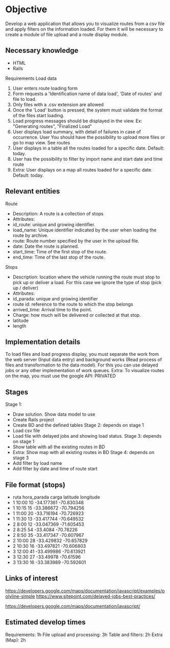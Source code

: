 # Objective
Develop a web application that allows you to visualize routes from a csv file and apply
filters on the information loaded. For them it will be necessary to create a module of
file upload and a route display module.

## Necessary knowledge
- HTML
- Rails

Requirements
Load data
1. User enters route loading form
2. Form requests a 'Identification name of data load', 'Date of routes' and
file to load.
3. Only files with a .csv extension are allowed
4. Once the 'Load' button is pressed, the system must validate the format of the files
start loading.
5. Load progress messages should be displayed in the view. Ex: "Generating routes",
"Finalized Load"
6. User displays load summary, with detail of failures in case of occurrence. User
You should have the possibility to upload more files or go to map view.
See routes
1. User displays in a table all the routes loaded for a specific date.
Default: today.
2. User has the possibility to filter by import name and start date and time
route
3. Extra: User displays on a map all routes loaded for a specific date.
Default: today.

## Relevant entities
Route
- Description: A route is a collection of stops
- Attributes:
- id_route: unique and growing identifier.
- load_name: Unique identifier indicated by the user when loading the route by
archive.
- route: Route number specified by the user in the upload file.
- date: Date the route is planned.
- start_time: Time of the first stop of the route.
- end_time: Time of the last stop of the route.

Stops
- Description: location where the vehicle running the route must stop to pick up
or deliver a load. For this case we ignore the type of stop (pick up / deliver)
- Attributes:
- id_parada: unique and growing identifier
- route id: reference to the route to which the stop belongs
- arrived_time: Arrival time to the point.
- Charge: how much will be delivered or collected at that stop.
- latitude
- length

## Implementation details
To load files and load progress display, you must separate the work from the
web server (Input data entry) and background works (Read process of
files and transformation to the data model). For this you can use delayed jobs or
any other implementation of work queues.
Extra:
To visualize routes on the map, you must use the google API:
PRIVATED

## Stages
Stage 1:
- Draw solution. Show data model to use
- Create Rails project
- Create BD and the defined tables
Stage 2: depends on stage 1
- Load csv file
- Load file with delayed jobs and showing load status.
Stage 3: depends on stage 1
- Show table with all the existing routes in BD
- Extra: Show map with all existing routes in BD
Stage 4: depends on stage 3
- Add filter by load name
- Add filter by date and time of route start



## File format (stops)

- ruta hora_parada carga   latitude    longitude
- 1        10:00          10     -34.177361 -70.830348
- 1        10:15          15     -33.386672 -70.794256
- 1        11:00          20     -33.716194 -70.726923
- 1        11:30          13     -33.417744 -70.649532
- 2        8:00            12     -33.047369 -71.605453
- 2        8:25            54     -33.4084     -70.78226
- 2        8:50            35     -33.417347 -70.607967
- 2        10:00          28     -33.429832 -70.657829
- 2        10:30          16     -33.497821 -70.606803
- 3        12:00          41     -33.499986 -70.613921
- 3        12:30          27     -33.49978    -70.61596
- 3        13:30          16     -33.383989 -70.592601



## Links of interest
https://developers.google.com/maps/documentation/javascript/examples/polyline-simple
https://www.sitepoint.com/delayed-jobs-best-practices/

https://developers.google.com/maps/documentation/javascript/

## Estimated develop times

Requirements: 1h
File upload and processing: 3h
Table and filters: 2h
Extra (Map): 2h